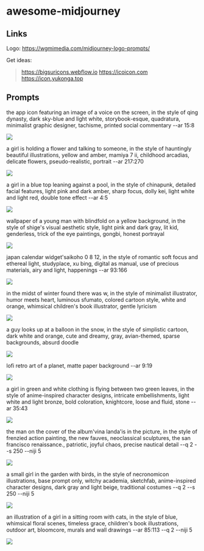 # awesome-midjourney

## Links

Logo: https://wgmimedia.com/midjourney-logo-prompts/

Get ideas: 

> https://bigsuricons.webflow.io
> https://icoicon.com
> https://icon.yukonga.top

## Prompts

the app icon featuring an image of a voice on the screen, in the style of qing dynasty, dark sky-blue and light white, storybook-esque, quadratura, minimalist graphic designer, tachisme, printed social commentary --ar 15:8

![](images/chazprogibator6_the_app_icon_featuring_an_image_of_a_voice_on_t_06765693-588f-49e7-aaec-865843dbafac.png)

a girl is holding a flower and talking to someone, in the style of hauntingly beautiful illustrations, yellow and amber, mamiya 7 ii, childhood arcadias, delicate flowers, pseudo-realistic, portrait --ar 217:270

![](images/chazprogibator6_a_girl_is_holding_a_flower_and_talking_to_someo_baf946f7-975e-4915-8adb-d950675ecbb8.png)

a girl in a blue top leaning against a pool, in the style of chinapunk, detailed facial features, light pink and dark amber, sharp focus, dolly kei, light white and light red, double tone effect --ar 4:5

![](images/chazprogibator6_a_girl_in_a_blue_top_leaning_against_a_pool_in__f0b215e1-f036-427d-8bc4-37ca09977566.png)

wallpaper of a young man with blindfold on a yellow background, in the style of shige's visual aesthetic style, light pink and dark gray, lit kid, genderless, trick of the eye paintings, gongbi, honest portrayal

![](images/nuxwaideqoj1_wallpaper_of_a_young_man_with_blindfold_on_a_yello_b05c660b-5e9c-4d11-af9e-eae5813fe5fe.png)

japan calendar widget'saikoho 0 8 12, in the style of romantic soft focus and ethereal light, studyplace, xu bing, digital as manual, use of precious materials, airy and light, happenings --ar 93:166

![](images/nuxwaideqoj1_japan_calendar_widgetsaikoho_0_8_12_in_the_style_o_744babcf-6466-43b5-845a-9e795be9474b.png)

in the midst of winter found there was w, in the style of minimalist illustrator, humor meets heart, luminous sfumato, colored cartoon style, white and orange, whimsical children's book illustrator, gentle lyricism

![](images/chazprogibator6_in_the_midst_of_winter_found_there_was_w_in_the_fc97bf2d-1a42-453a-b624-81872899f38e.png)

a guy looks up at a balloon in the snow, in the style of simplistic cartoon, dark white and orange, cute and dreamy, gray, avian-themed, sparse backgrounds, absurd doodle

![](images/chazprogibator6_a_guy_looks_up_at_a_balloon_in_the_snow_in_the__2b6213f3-ab88-45a7-96fe-55cdf3841186.png)

lofi retro art of a planet, matte paper background --ar 9:19

![](images/nuxwaideqoj1_lofi_retro_art_of_a_planet_matte_paper_background_79c99579-ebbb-4878-847d-21e75ad39f6f.png)

a girl in green and white clothing is flying between two green leaves, in the style of anime-inspired character designs, intricate embellishments, light white and light bronze, bold coloration, knightcore, loose and fluid, stone --ar 35:43

![](images/nuxwaideqoj1_a_girl_in_green_and_white_clothing_is_flying_betwe_60dbda64-527c-4e83-b9f7-7b84ca152c9d.webp)

the man on the cover of the album'vina landa'is in the picture, in the style of frenzied action painting, the new fauves, neoclassical sculptures, the san francisco renaissance., patriotic, joyful chaos, precise nautical detail --q 2 --s 250 --niji 5

![](images/kcwwba_the_man_on_the_cover_of_the_albumvina_landais_in_the_pic_60a4ceb8-90d4-4738-860f-c18aef28186f.png)

a small girl in the garden with birds, in the style of necronomicon illustrations, base prompt only, witchy academia, sketchfab, anime-inspired character designs, dark gray and light beige, traditional costumes --q 2 --s 250 --niji 5

![](images/kcwwba_a_small_girl_in_the_garden_with_birds_in_the_style_of_ne_14fc5602-028a-426c-ad5a-042239dd0330.png)

an illustration of a girl in a sitting room with cats, in the style of blue, whimsical floral scenes, timeless grace, children's book illustrations, outdoor art, bloomcore, murals and wall drawings --ar 85:113 --q 2 --niji 5

![](images/kcwwba_an_illustration_of_a_girl_in_a_sitting_room_with_cats_in_04b1203f-daf5-4c5a-98e4-81fdd7e737cf.webp)
